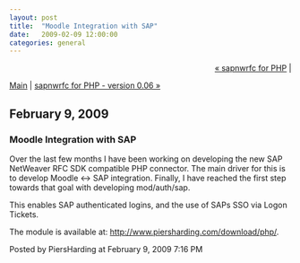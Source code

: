 ```yaml
---
layout: post
title:  "Moodle Integration with SAP"
date:   2009-02-09 12:00:00
categories: general
---
```

<p align="right">
<a href="http://www.piersharding.com/blog/archives/2009/01/sapnwrfc_for_ph.html">&laquo; sapnwrfc for PHP</a> |

<a href="http://www.piersharding.com/blog/">Main</a>
| <a href="http://www.piersharding.com/blog/archives/2009/02/sapnwrfc_for_ph_1.html">sapnwrfc for PHP - version 0.06 &raquo;</a>

</p>

<h2>February  9, 2009</h2>

<h3>Moodle Integration with SAP</h3>

<p>Over the last few months I have been working on developing the new SAP NetWeaver RFC SDK compatible PHP connector.  The main driver for this is to develop Moodle <-> SAP integration.  Finally, I have reached the first step towards that goal with developing mod/auth/sap.</p>

<p>This enables SAP authenticated logins, and the use of SAPs SSO via Logon Tickets.</p>

<p>The module is available at: <a href='http://www.piersharding.com/download/php/' target='blank'>http://www.piersharding.com/download/php/</a>.</p>

<div id="a000076more"><div id="more">

</div></div>

<p class="posted">Posted by PiersHarding at February  9, 2009  7:16 PM</p>





